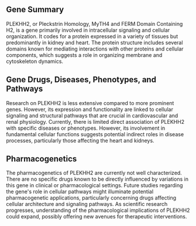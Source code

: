## Gene Summary
PLEKHH2, or Pleckstrin Homology, MyTH4 and FERM Domain Containing H2, is a gene primarily involved in intracellular signaling and cellular organization. It codes for a protein expressed in a variety of tissues but predominantly in kidney and heart. The protein structure includes several domains known for mediating interactions with other proteins and cellular components, which suggests a role in organizing membrane and cytoskeleton dynamics.

## Gene Drugs, Diseases, Phenotypes, and Pathways
Research on PLEKHH2 is less extensive compared to more prominent genes. However, its expression and functionality are linked to cellular signaling and structural pathways that are crucial in cardiovascular and renal physiology. Currently, there is limited direct association of PLEKHH2 with specific diseases or phenotypes. However, its involvement in fundamental cellular functions suggests potential indirect roles in disease processes, particularly those affecting the heart and kidneys.

## Pharmacogenetics
The pharmacogenetics of PLEKHH2 are currently not well characterized. There are no specific drugs known to be directly influenced by variations in this gene in clinical or pharmacological settings. Future studies regarding the gene's role in cellular pathways might illuminate potential pharmacogenetic applications, particularly concerning drugs affecting cellular architecture and signaling pathways. As scientific research progresses, understanding of the pharmacological implications of PLEKHH2 could expand, possibly offering new avenues for therapeutic interventions.
